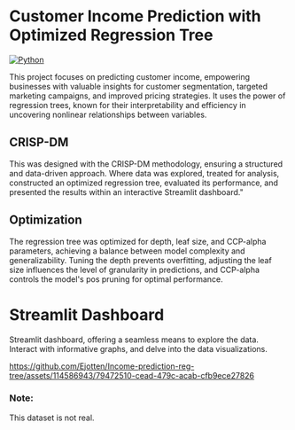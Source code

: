 #  Customer Income Prediction with Optimized Regression Tree
[![Python](https://img.shields.io/badge/python-3.x-blue.svg)](https://www.python.org/)

This project focuses on predicting customer income, empowering businesses with valuable insights for customer segmentation, targeted marketing campaigns, and improved pricing strategies. It uses the power of regression trees, known for their interpretability and efficiency in uncovering nonlinear relationships between variables.

## CRISP-DM

This was designed with the CRISP-DM methodology, ensuring a structured and data-driven approach. Where data was explored, treated for analysis, constructed an optimized regression tree, evaluated its performance, and presented the results within an interactive Streamlit dashboard."

## Optimization

The regression tree was optimized for depth, leaf size, and CCP-alpha parameters, achieving a balance between model complexity and generalizability. Tuning the depth prevents overfitting, adjusting the leaf size influences the level of granularity in predictions, and CCP-alpha controls the model's pos pruning for optimal performance.

# Streamlit Dashboard
Streamlit dashboard, offering a seamless means to explore the data. Interact with informative graphs, and delve into the data visualizations.

https://github.com/Ejotten/Income-prediction-reg-tree/assets/114586943/79472510-cead-479c-acab-cfb9ece27826

### Note:
This dataset is not real.

